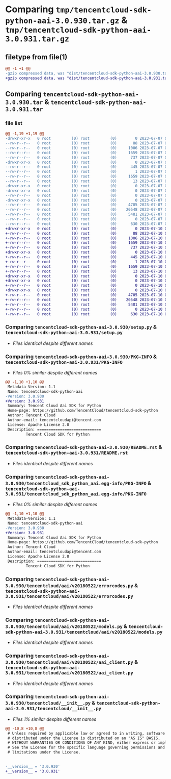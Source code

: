 # Comparing `tmp/tencentcloud-sdk-python-aai-3.0.930.tar.gz` & `tmp/tencentcloud-sdk-python-aai-3.0.931.tar.gz`

## filetype from file(1)

```diff
@@ -1 +1 @@
-gzip compressed data, was "dist/tencentcloud-sdk-python-aai-3.0.930.tar", last modified: Fri Jul  7 00:14:52 2023, max compression
+gzip compressed data, was "dist/tencentcloud-sdk-python-aai-3.0.931.tar", last modified: Mon Jul 10 00:28:38 2023, max compression
```

## Comparing `tencentcloud-sdk-python-aai-3.0.930.tar` & `tencentcloud-sdk-python-aai-3.0.931.tar`

### file list

```diff
@@ -1,19 +1,19 @@
-drwxr-xr-x   0 root         (0) root         (0)        0 2023-07-07 00:14:52.000000 tencentcloud-sdk-python-aai-3.0.930/
--rw-r--r--   0 root         (0) root         (0)       88 2023-07-07 00:14:52.000000 tencentcloud-sdk-python-aai-3.0.930/setup.cfg
--rw-r--r--   0 root         (0) root         (0)     1006 2023-07-07 00:14:52.000000 tencentcloud-sdk-python-aai-3.0.930/setup.py
--rw-r--r--   0 root         (0) root         (0)     1659 2023-07-07 00:14:52.000000 tencentcloud-sdk-python-aai-3.0.930/PKG-INFO
--rw-r--r--   0 root         (0) root         (0)      737 2023-07-07 00:14:52.000000 tencentcloud-sdk-python-aai-3.0.930/README.rst
-drwxr-xr-x   0 root         (0) root         (0)        0 2023-07-07 00:14:52.000000 tencentcloud-sdk-python-aai-3.0.930/tencentcloud_sdk_python_aai.egg-info/
--rw-r--r--   0 root         (0) root         (0)      445 2023-07-07 00:14:52.000000 tencentcloud-sdk-python-aai-3.0.930/tencentcloud_sdk_python_aai.egg-info/SOURCES.txt
--rw-r--r--   0 root         (0) root         (0)        1 2023-07-07 00:14:52.000000 tencentcloud-sdk-python-aai-3.0.930/tencentcloud_sdk_python_aai.egg-info/dependency_links.txt
--rw-r--r--   0 root         (0) root         (0)     1659 2023-07-07 00:14:52.000000 tencentcloud-sdk-python-aai-3.0.930/tencentcloud_sdk_python_aai.egg-info/PKG-INFO
--rw-r--r--   0 root         (0) root         (0)       13 2023-07-07 00:14:52.000000 tencentcloud-sdk-python-aai-3.0.930/tencentcloud_sdk_python_aai.egg-info/top_level.txt
-drwxr-xr-x   0 root         (0) root         (0)        0 2023-07-07 00:14:52.000000 tencentcloud-sdk-python-aai-3.0.930/tencentcloud/
-drwxr-xr-x   0 root         (0) root         (0)        0 2023-07-07 00:14:52.000000 tencentcloud-sdk-python-aai-3.0.930/tencentcloud/aai/
--rw-r--r--   0 root         (0) root         (0)        0 2023-07-07 00:14:52.000000 tencentcloud-sdk-python-aai-3.0.930/tencentcloud/aai/__init__.py
-drwxr-xr-x   0 root         (0) root         (0)        0 2023-07-07 00:14:52.000000 tencentcloud-sdk-python-aai-3.0.930/tencentcloud/aai/v20180522/
--rw-r--r--   0 root         (0) root         (0)     4705 2023-07-07 00:14:52.000000 tencentcloud-sdk-python-aai-3.0.930/tencentcloud/aai/v20180522/errorcodes.py
--rw-r--r--   0 root         (0) root         (0)    20548 2023-07-07 00:14:52.000000 tencentcloud-sdk-python-aai-3.0.930/tencentcloud/aai/v20180522/models.py
--rw-r--r--   0 root         (0) root         (0)     5481 2023-07-07 00:14:52.000000 tencentcloud-sdk-python-aai-3.0.930/tencentcloud/aai/v20180522/aai_client.py
--rw-r--r--   0 root         (0) root         (0)        0 2023-07-07 00:14:52.000000 tencentcloud-sdk-python-aai-3.0.930/tencentcloud/aai/v20180522/__init__.py
--rw-r--r--   0 root         (0) root         (0)      630 2023-07-07 00:14:52.000000 tencentcloud-sdk-python-aai-3.0.930/tencentcloud/__init__.py
+drwxr-xr-x   0 root         (0) root         (0)        0 2023-07-10 00:28:38.000000 tencentcloud-sdk-python-aai-3.0.931/
+-rw-r--r--   0 root         (0) root         (0)       88 2023-07-10 00:28:38.000000 tencentcloud-sdk-python-aai-3.0.931/setup.cfg
+-rw-r--r--   0 root         (0) root         (0)     1006 2023-07-10 00:28:38.000000 tencentcloud-sdk-python-aai-3.0.931/setup.py
+-rw-r--r--   0 root         (0) root         (0)     1659 2023-07-10 00:28:38.000000 tencentcloud-sdk-python-aai-3.0.931/PKG-INFO
+-rw-r--r--   0 root         (0) root         (0)      737 2023-07-10 00:28:38.000000 tencentcloud-sdk-python-aai-3.0.931/README.rst
+drwxr-xr-x   0 root         (0) root         (0)        0 2023-07-10 00:28:38.000000 tencentcloud-sdk-python-aai-3.0.931/tencentcloud_sdk_python_aai.egg-info/
+-rw-r--r--   0 root         (0) root         (0)      445 2023-07-10 00:28:38.000000 tencentcloud-sdk-python-aai-3.0.931/tencentcloud_sdk_python_aai.egg-info/SOURCES.txt
+-rw-r--r--   0 root         (0) root         (0)        1 2023-07-10 00:28:38.000000 tencentcloud-sdk-python-aai-3.0.931/tencentcloud_sdk_python_aai.egg-info/dependency_links.txt
+-rw-r--r--   0 root         (0) root         (0)     1659 2023-07-10 00:28:38.000000 tencentcloud-sdk-python-aai-3.0.931/tencentcloud_sdk_python_aai.egg-info/PKG-INFO
+-rw-r--r--   0 root         (0) root         (0)       13 2023-07-10 00:28:38.000000 tencentcloud-sdk-python-aai-3.0.931/tencentcloud_sdk_python_aai.egg-info/top_level.txt
+drwxr-xr-x   0 root         (0) root         (0)        0 2023-07-10 00:28:38.000000 tencentcloud-sdk-python-aai-3.0.931/tencentcloud/
+drwxr-xr-x   0 root         (0) root         (0)        0 2023-07-10 00:28:38.000000 tencentcloud-sdk-python-aai-3.0.931/tencentcloud/aai/
+-rw-r--r--   0 root         (0) root         (0)        0 2023-07-10 00:28:38.000000 tencentcloud-sdk-python-aai-3.0.931/tencentcloud/aai/__init__.py
+drwxr-xr-x   0 root         (0) root         (0)        0 2023-07-10 00:28:38.000000 tencentcloud-sdk-python-aai-3.0.931/tencentcloud/aai/v20180522/
+-rw-r--r--   0 root         (0) root         (0)     4705 2023-07-10 00:28:38.000000 tencentcloud-sdk-python-aai-3.0.931/tencentcloud/aai/v20180522/errorcodes.py
+-rw-r--r--   0 root         (0) root         (0)    20548 2023-07-10 00:28:38.000000 tencentcloud-sdk-python-aai-3.0.931/tencentcloud/aai/v20180522/models.py
+-rw-r--r--   0 root         (0) root         (0)     5481 2023-07-10 00:28:38.000000 tencentcloud-sdk-python-aai-3.0.931/tencentcloud/aai/v20180522/aai_client.py
+-rw-r--r--   0 root         (0) root         (0)        0 2023-07-10 00:28:38.000000 tencentcloud-sdk-python-aai-3.0.931/tencentcloud/aai/v20180522/__init__.py
+-rw-r--r--   0 root         (0) root         (0)      630 2023-07-10 00:28:38.000000 tencentcloud-sdk-python-aai-3.0.931/tencentcloud/__init__.py
```

### Comparing `tencentcloud-sdk-python-aai-3.0.930/setup.py` & `tencentcloud-sdk-python-aai-3.0.931/setup.py`

 * *Files identical despite different names*

### Comparing `tencentcloud-sdk-python-aai-3.0.930/PKG-INFO` & `tencentcloud-sdk-python-aai-3.0.931/PKG-INFO`

 * *Files 0% similar despite different names*

```diff
@@ -1,10 +1,10 @@
 Metadata-Version: 1.1
 Name: tencentcloud-sdk-python-aai
-Version: 3.0.930
+Version: 3.0.931
 Summary: Tencent Cloud Aai SDK for Python
 Home-page: https://github.com/TencentCloud/tencentcloud-sdk-python
 Author: Tencent Cloud
 Author-email: tencentcloudapi@tencent.com
 License: Apache License 2.0
 Description: ============================
         Tencent Cloud SDK for Python
```

### Comparing `tencentcloud-sdk-python-aai-3.0.930/README.rst` & `tencentcloud-sdk-python-aai-3.0.931/README.rst`

 * *Files identical despite different names*

### Comparing `tencentcloud-sdk-python-aai-3.0.930/tencentcloud_sdk_python_aai.egg-info/PKG-INFO` & `tencentcloud-sdk-python-aai-3.0.931/tencentcloud_sdk_python_aai.egg-info/PKG-INFO`

 * *Files 0% similar despite different names*

```diff
@@ -1,10 +1,10 @@
 Metadata-Version: 1.1
 Name: tencentcloud-sdk-python-aai
-Version: 3.0.930
+Version: 3.0.931
 Summary: Tencent Cloud Aai SDK for Python
 Home-page: https://github.com/TencentCloud/tencentcloud-sdk-python
 Author: Tencent Cloud
 Author-email: tencentcloudapi@tencent.com
 License: Apache License 2.0
 Description: ============================
         Tencent Cloud SDK for Python
```

### Comparing `tencentcloud-sdk-python-aai-3.0.930/tencentcloud/aai/v20180522/errorcodes.py` & `tencentcloud-sdk-python-aai-3.0.931/tencentcloud/aai/v20180522/errorcodes.py`

 * *Files identical despite different names*

### Comparing `tencentcloud-sdk-python-aai-3.0.930/tencentcloud/aai/v20180522/models.py` & `tencentcloud-sdk-python-aai-3.0.931/tencentcloud/aai/v20180522/models.py`

 * *Files identical despite different names*

### Comparing `tencentcloud-sdk-python-aai-3.0.930/tencentcloud/aai/v20180522/aai_client.py` & `tencentcloud-sdk-python-aai-3.0.931/tencentcloud/aai/v20180522/aai_client.py`

 * *Files identical despite different names*

### Comparing `tencentcloud-sdk-python-aai-3.0.930/tencentcloud/__init__.py` & `tencentcloud-sdk-python-aai-3.0.931/tencentcloud/__init__.py`

 * *Files 1% similar despite different names*

```diff
@@ -10,8 +10,8 @@
 # Unless required by applicable law or agreed to in writing, software
 # distributed under the License is distributed on an "AS IS" BASIS,
 # WITHOUT WARRANTIES OR CONDITIONS OF ANY KIND, either express or implied.
 # See the License for the specific language governing permissions and
 # limitations under the License.
 
 
-__version__ = '3.0.930'
+__version__ = '3.0.931'
```

